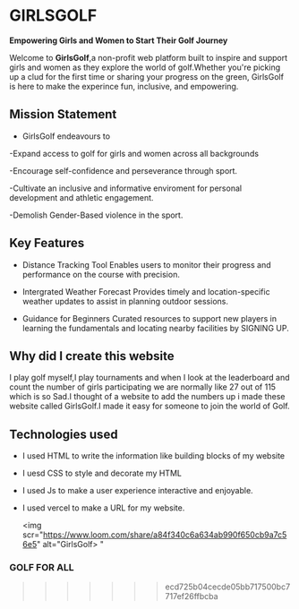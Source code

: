 # GIRLSGOLF 
**Empowering Girls and Women to Start Their Golf Journey**

Welcome to **GirlsGolf**,a non-profit web platform built to inspire and support girls and women as they explore the world of golf.Whether you're picking up a clud for the first time or sharing your progress on the green, GirlsGolf is here to make the experince fun, inclusive, and empowering.

## Mission Statement
- GirlsGolf endeavours to

-Expand access to golf for girls and women across all  backgrounds

-Encourage self-confidence and perseverance through sport.

-Cultivate an inclusive and informative enviroment for personal development and athletic engagement.

-Demolish Gender-Based violence in the sport.


## Key Features
- Distance Tracking Tool
Enables users to monitor their progress and performance on the course with precision.

- Intergrated Weather Forecast
      Provides timely and location-specific weather updates to assist in planning outdoor sessions.

 - Guidance for Beginners
    Curated resources to support new players in learning the fundamentals and locating nearby facilities by SIGNING UP.


## Why did I create this website
I play golf myself,I play tournaments and when I look at the leaderboard and count the number of girls participating we are normally like 27 out of 115 which is so Sad.I thought of a website to add the numbers up i made these website called GirlsGolf.I made it easy for someone to join the world of Golf.

## Technologies used
- I used HTML to write the information like building blocks of my website
- I uesd CSS to style and decorate my HTML
- I used Js to make a user experience interactive and enjoyable.
- I used vercel to make a URL for my website.

  <img scr="https://www.loom.com/share/a84f340c6a634ab990f650cb9a7c56e5" alt="GirlsGolf>
  "

### GOLF FOR ALL
>>>>>>> ecd725b04cecde05bb717500bc7717ef26ffbcba
